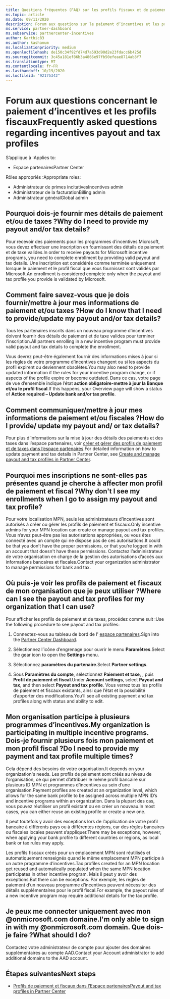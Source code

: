 ```yaml
---
title: Questions fréquentes (FAQ) sur les profils fiscaux et de paiement d’incentives
ms.topic: article
ms.date: 09/11/2020
description: Forum aux questions sur le paiement d’incentives et les profils fiscaux. Les questions incluent la raison pour laquelle vous ne pouvez pas voir vos profils de paiement et de taxe et ce qu’il faut en faire.
ms.service: partner-dashboard
ms.subservice: partnercenter-incentives
author: Karthic83
ms.author: kashanum
ms.localizationpriority: medium
ms.openlocfilehash: de150c34f92fd74d7a593d90d2e23fdacc6b425d
ms.sourcegitcommit: 3c45a181ef86b3a4866e97fb50efeae8714ab3f7
ms.translationtype: MT
ms.contentlocale: fr-FR
ms.lasthandoff: 10/19/2020
ms.locfileid: "92175342"
---
```

# <a name="frequently-asked-questions-regarding-incentives-payout-and-tax-profiles"></a><span data-ttu-id="438a8-104">Forum aux questions concernant le paiement d’incentives et les profils fiscaux</span><span class="sxs-lookup"><span data-stu-id="438a8-104">Frequently asked questions regarding incentives payout and tax profiles</span></span>

<span data-ttu-id="438a8-105">S’applique à :</span><span class="sxs-lookup"><span data-stu-id="438a8-105">Applies to:</span></span>

- <span data-ttu-id="438a8-106">Espace partenaires</span><span class="sxs-lookup"><span data-stu-id="438a8-106">Partner Center</span></span>

<span data-ttu-id="438a8-107">Rôles appropriés :</span><span class="sxs-lookup"><span data-stu-id="438a8-107">Appropriate roles:</span></span>

- <span data-ttu-id="438a8-108">Administrateur de primes incitatives</span><span class="sxs-lookup"><span data-stu-id="438a8-108">Incentives admin</span></span>
- <span data-ttu-id="438a8-109">Administrateur de la facturation</span><span class="sxs-lookup"><span data-stu-id="438a8-109">Billing admin</span></span>
- <span data-ttu-id="438a8-110">Administrateur général</span><span class="sxs-lookup"><span data-stu-id="438a8-110">Global admin</span></span>

## <a name="why-do-i-need-to-provide-my-payout-andor-tax-details"></a><span data-ttu-id="438a8-111">Pourquoi dois-je fournir mes détails de paiement et/ou de taxes ?</span><span class="sxs-lookup"><span data-stu-id="438a8-111">Why do I need to provide my payout and/or tax details?</span></span>

<span data-ttu-id="438a8-112">Pour recevoir des paiements pour les programmes d’incentives Microsoft, vous devez effectuer une inscription en fournissant des détails de paiement et de taxe valides.</span><span class="sxs-lookup"><span data-stu-id="438a8-112">In order to receive payouts for Microsoft incentive programs, you need to complete enrollment by providing valid payout and tax details.</span></span> <span data-ttu-id="438a8-113">Une inscription est considérée comme terminée uniquement lorsque le paiement et le profil fiscal que vous fournissez sont validés par Microsoft.</span><span class="sxs-lookup"><span data-stu-id="438a8-113">An enrollment is considered complete only when the payout and tax profile you provide is validated by Microsoft.</span></span>

## <a name="how-do-i-know-that-i-need-to-provideupdate-my-payout-andor-tax-details"></a><span data-ttu-id="438a8-114">Comment faire savez-vous que je dois fournir/mettre à jour mes informations de paiement et/ou taxes ?</span><span class="sxs-lookup"><span data-stu-id="438a8-114">How do I know that I need to provide/update my payout and/or tax details?</span></span>

<span data-ttu-id="438a8-115">Tous les partenaires inscrits dans un nouveau programme d’incentives doivent fournir des détails de paiement et de taxe valides pour terminer l’inscription.</span><span class="sxs-lookup"><span data-stu-id="438a8-115">All partners enrolling in a new incentive program must provide valid payout and tax details to complete the enrollment.</span></span>

<span data-ttu-id="438a8-116">Vous devrez peut-être également fournir des informations mises à jour si les règles de votre programme d’incentives changent ou si les aspects du profil expirent ou deviennent obsolètes.</span><span class="sxs-lookup"><span data-stu-id="438a8-116">You may also need to provide updated information if the rules for your incentive program change, or if aspects of the profile expire or become outdated.</span></span> <span data-ttu-id="438a8-117">Dans ce cas, votre page de vue d’ensemble indique l’état **action obligatoire-mettre à jour la Banque et/ou le profil fiscal**.</span><span class="sxs-lookup"><span data-stu-id="438a8-117">If this happens, your Overview page will show a status of **Action required – Update bank and/or tax profile**.</span></span>

## <a name="how-do-i-provide-update-my-payout-and-or-tax-details"></a><span data-ttu-id="438a8-118">Comment communiquer/mettre à jour mes informations de paiement et/ou fiscales ?</span><span class="sxs-lookup"><span data-stu-id="438a8-118">How do I provide/ update my payout and/ or tax details?</span></span>

<span data-ttu-id="438a8-119">Pour plus d’informations sur la mise à jour des détails des paiements et des taxes dans l’espace partenaires, voir [créer et gérer des profils de paiement et de taxes dans l’espace partenaires](./incentives-create-and-manage-your-payout-and-tax-profiles.md).</span><span class="sxs-lookup"><span data-stu-id="438a8-119">For detailed information on how to update payment and tax details in Partner Center, see [Create and manage payout and tax profiles in Partner Center](./incentives-create-and-manage-your-payout-and-tax-profiles.md).</span></span>

## <a name="why-dont-i-see-my-enrollments-when-i-go-to-assign-my-payout-and-tax-profile"></a><span data-ttu-id="438a8-120">Pourquoi mes inscriptions ne sont-elles pas présentes quand je cherche à affecter mon profil de paiement et fiscal ?</span><span class="sxs-lookup"><span data-stu-id="438a8-120">Why don't I see my enrollments when I go to assign my payout and tax profile?</span></span>

<span data-ttu-id="438a8-121">Pour votre localisation MPN, seuls les administrateurs d’incentives sont autorisés à créer ou gérer les profils de paiement et fiscaux.</span><span class="sxs-lookup"><span data-stu-id="438a8-121">Only incentive admins for your MPN location can create or manage payout and tax profiles.</span></span> <span data-ttu-id="438a8-122">Vous n’avez peut-être pas les autorisations appropriées, ou vous êtes connecté avec un compte qui ne dispose pas de ces autorisations.</span><span class="sxs-lookup"><span data-stu-id="438a8-122">It could be that you don’t have the proper permissions, or that you’re logged in with an account that doesn't have these permissions.</span></span> <span data-ttu-id="438a8-123">Contactez l’administrateur de votre organisation en charge de la gestion des autorisations d’accès aux informations bancaires et fiscales.</span><span class="sxs-lookup"><span data-stu-id="438a8-123">Contact your organization administrator to manage permissions for bank and tax.</span></span>

## <a name="where-can-i-see-the-payout-and-tax-profiles-for-my-organization-that-i-can-use"></a><span data-ttu-id="438a8-124">Où puis-je voir les profils de paiement et fiscaux de mon organisation que je peux utiliser ?</span><span class="sxs-lookup"><span data-stu-id="438a8-124">Where can I see the payout and tax profiles for my organization that I can use?</span></span>

<span data-ttu-id="438a8-125">Pour afficher les profils de paiement et de taxes, procédez comme suit :</span><span class="sxs-lookup"><span data-stu-id="438a8-125">Use the following procedure to see payout and tax profiles:</span></span>

1. <span data-ttu-id="438a8-126">Connectez-vous au tableau de bord de l' [espace partenaires](https://partner.microsoft.com/dashboard).</span><span class="sxs-lookup"><span data-stu-id="438a8-126">Sign into the [Partner Center Dashboard](https://partner.microsoft.com/dashboard).</span></span>

2. <span data-ttu-id="438a8-127">Sélectionnez l’icône d’engrenage pour ouvrir le menu **Paramètres**.</span><span class="sxs-lookup"><span data-stu-id="438a8-127">Select the gear icon to open the **Settings** menu.</span></span>

3. <span data-ttu-id="438a8-128">Sélectionnez **paramètres du partenaire**.</span><span class="sxs-lookup"><span data-stu-id="438a8-128">Select **Partner settings**.</span></span>

4. <span data-ttu-id="438a8-129">Sous **Paramètres du compte**, sélectionnez **Paiement et taxe,** , puis **Profil de paiement et fiscal**.</span><span class="sxs-lookup"><span data-stu-id="438a8-129">Under **Account settings**, select **Payout and tax**, and then select **Payout and tax profile**.</span></span> <span data-ttu-id="438a8-130">Vous verrez tous les profils de paiement et fiscaux existants, ainsi que l’état et la possibilité d’apporter des modifications.</span><span class="sxs-lookup"><span data-stu-id="438a8-130">You’ll see all existing payment and tax profiles along with status and ability to edit.</span></span>

## <a name="my-organization-is-participating-in-multiple-incentive-programs-do-i-need-to-provide-my-payment-and-tax-profile-multiple-times"></a><span data-ttu-id="438a8-131">Mon organisation participe à plusieurs programmes d’incentives.</span><span class="sxs-lookup"><span data-stu-id="438a8-131">My organization is participating in multiple incentive programs.</span></span> <span data-ttu-id="438a8-132">Dois-je fournir plusieurs fois mon paiement et mon profil fiscal ?</span><span class="sxs-lookup"><span data-stu-id="438a8-132">Do I need to provide my payment and tax profile multiple times?</span></span>

<span data-ttu-id="438a8-133">Cela dépend des besoins de votre organisation.</span><span class="sxs-lookup"><span data-stu-id="438a8-133">It depends on your organization's needs.</span></span> <span data-ttu-id="438a8-134">Les profils de paiement sont créés au niveau de l’organisation, ce qui permet d’attribuer le même profil bancaire sur plusieurs ID MPN et programmes d’incentives au sein d’une organisation.</span><span class="sxs-lookup"><span data-stu-id="438a8-134">Payment profiles are created at an organization level, which allows for the same bank profile to be assigned across multiple MPN ID’s and incentive programs within an organization.</span></span> <span data-ttu-id="438a8-135">Dans la plupart des cas, vous pouvez réutiliser un profil existant ou en créer un nouveau.</span><span class="sxs-lookup"><span data-stu-id="438a8-135">In most cases, you can either reuse an existing profile or create a new one.</span></span>

<span data-ttu-id="438a8-136">Il peut toutefois y avoir des exceptions lors de l’application de votre profil bancaire à différents pays ou à différentes régions, car des règles bancaires ou fiscales locales peuvent s’appliquer.</span><span class="sxs-lookup"><span data-stu-id="438a8-136">There may be exceptions, however, when applying your bank profile to different countries or regions, as local bank or tax rules may apply.</span></span>

<span data-ttu-id="438a8-137">Les profils fiscaux créés pour un emplacement MPN sont réutilisés et automatiquement renseignés quand le même emplacement MPN participe à un autre programme d’incentives.</span><span class="sxs-lookup"><span data-stu-id="438a8-137">Tax profiles created for an MPN location get reused and automatically populated when the same MPN location participates in other incentive program.</span></span> <span data-ttu-id="438a8-138">Mais il peut y avoir des exceptions.</span><span class="sxs-lookup"><span data-stu-id="438a8-138">But there can be exceptions.</span></span> <span data-ttu-id="438a8-139">Par exemple, les règles de paiement d’un nouveau programme d’incentives peuvent nécessiter des détails supplémentaires pour le profil fiscal.</span><span class="sxs-lookup"><span data-stu-id="438a8-139">For example, the payout rules of a new incentive program may require additional details for the tax profile.</span></span>  

## <a name="im-only-able-to-sign-in-with-my-onmicrosoftcom-domain-what-should-i-do"></a><span data-ttu-id="438a8-140">Je peux me connecter uniquement avec mon @onmicrosoft.com domaine.</span><span class="sxs-lookup"><span data-stu-id="438a8-140">I'm only able to sign in with my @onmicrosoft.com domain.</span></span> <span data-ttu-id="438a8-141">Que dois-je faire ?</span><span class="sxs-lookup"><span data-stu-id="438a8-141">What should I do?</span></span>

<span data-ttu-id="438a8-142">Contactez votre administrateur de compte pour ajouter des domaines supplémentaires au compte AAD.</span><span class="sxs-lookup"><span data-stu-id="438a8-142">Contact your Account administrator to add additional domains to the AAD account.</span></span>

## <a name="next-steps"></a><span data-ttu-id="438a8-143">Étapes suivantes</span><span class="sxs-lookup"><span data-stu-id="438a8-143">Next steps</span></span>

- [<span data-ttu-id="438a8-144">Profils de paiement et fiscaux dans l’Espace partenaires</span><span class="sxs-lookup"><span data-stu-id="438a8-144">Payout and tax profiles in Partner Center</span></span>](incentives-create-and-manage-your-payout-and-tax-profiles.md)